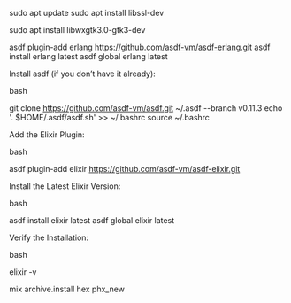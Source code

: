 
sudo apt update
sudo apt install libssl-dev

sudo apt install libwxgtk3.0-gtk3-dev

asdf plugin-add erlang https://github.com/asdf-vm/asdf-erlang.git
asdf install erlang latest
asdf global erlang latest

Install asdf (if you don’t have it already):

bash

git clone https://github.com/asdf-vm/asdf.git ~/.asdf --branch v0.11.3
echo '. $HOME/.asdf/asdf.sh' >> ~/.bashrc
source ~/.bashrc

Add the Elixir Plugin:

bash

asdf plugin-add elixir https://github.com/asdf-vm/asdf-elixir.git

Install the Latest Elixir Version:

bash

asdf install elixir latest
asdf global elixir latest

Verify the Installation:

bash

elixir -v


mix archive.install hex phx_new

